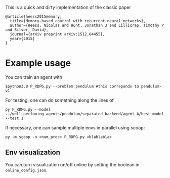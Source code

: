 
This is a quick and dirty implementation of the classic paper 

```
@article{heess2015memory,
  title={Memory-based control with recurrent neural networks},
  author={Heess, Nicolas and Hunt, Jonathan J and Lillicrap, Timothy P and Silver, David},
  journal={arXiv preprint arXiv:1512.04455},
  year={2015}
}
```

# Example usage

You can train an agent with

```
$python3.8 P_RDPG.py --problem pendulum #this correponds to pendulum-v1
```

For testing, one can do something along the lines of

```
py P_RDPG.py --model ../well_perfoming_agents/pendulum/separated_backend/agent_A/best_model_so_far_4810_  --test 1
```

If necessary, one can sample multiple envs in parallel using scoop: 

```
py -m scoop -n <num_proc> P_RDPG.py <blablabla>
```

## Env visualization

You can turn visualization on/off online by setting the boolean in `online_config.json`.



